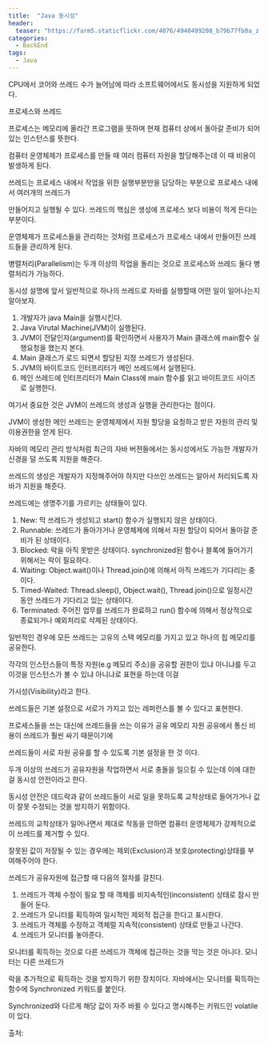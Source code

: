 ```yaml
---
title:  "Java 동시성"
header:
  teaser: "https://farm5.staticflickr.com/4076/4940499208_b79b77fb0a_z.jpg"
categories: 
  - BackEnd
tags:
  - Java
---
```

   CPU에서 코어와 쓰레드 수가 늘어남에 따라 소프트웨어에서도 동시성을 지원하게 되었다.
  
   프로세스와 쓰레드
   
  프로세스는 메모리에 올라간 프로그램을 뜻하며 현재 컴퓨터 상에서 돌아갈 준비가 되어있는 인스턴스를 뜻한다.
  
  컴퓨터 운영체제가 프로세스를 만들 때 여러 컴퓨터 자원을 할당해주는데 이 때 비용이 발생하게 된다.
  
  쓰레드는 프로세스 내에서 작업을 위한 실행부분만을 담당하는 부분으로 프로세스 내에서 여러개의 쓰레드가
  
  만들어지고 실행될 수 있다. 쓰레드의 핵심은 생성에 프로세스 보다 비용이 적게 든다는 부분이다.
  
  운영체제가 프로세스들을 관리하는 것처럼 프로세스가 프로세스 내에서 만들어진 쓰레드들을 관리하게 된다.
  
  병렬처리(Parallelism)는 두개 이상의 작업을 돌리는 것으로 프로세스와 쓰레드 둘다 병렬처리가 가능하다.
  
   동시성 설명에 앞서 일반적으로 하나의 쓰레드로 자바를 실행할때 어떤 일이 일어나는지 알아보자.
   
  1. 개발자가 java Main을 실행시킨다.
  2. Java Virutal Machine(JVM)이 실행된다.
  3. JVM이 전달인자(argument)를 확인하면서 사용자가 Main 클래스에 main함수 실행요청을 했는지 본다.
  4. Main 클래스가 로드 되면서 할당된 지정 쓰레드가 생성된다.
  5. JVM의 바이트코드 인터프리터가 메인 쓰레드에서 실행된다.
  6. 메인 쓰레드에 인터프리터가 Main Class에 main 함수를 읽고 바이트코드 사이즈로 실행한다.

 여기서 중요한 것은 JVM이 쓰레드의 생성과 실행을 관리한다는 점이다.
 
 JVM이 생성한 메인 쓰레드는 운영체제에서 자원 할당을 요청하고 받은 자원의 관리 및 이용권한을 얻게 된다.
 
  자바의 메모리 관리 방식처럼 최근의 자바 버젼들에서는 동시성에서도 가능한 개발자가 신경을 덜 쓰도록 지원을 해준다.
  
 쓰레드의 생성은 개발자가 지정해주어야 하지만 다쓰인 쓰레드는 알아서 처리되도록 자바가 지원을 해준다.
 
  쓰레드에는 생명주기를 가르키는 상태들이 있다.
  
  1. New: 막 쓰레드가 생성되고 start() 함수가 실행되지 않은 상태이다.
  2. Runnable: 쓰레드가 돌아가거나 운영체제에 의해서 자원 할당이 되어서 돌아갈 준비가 된 상태이다.
  3. Blocked: 락을 아직 못받은 상태이다. synchronized된 함수나 블록에 들어가기 위해서는 락이 필요하다.
  4. Waiting: Object.wait()이나  Thread.join()에 의해서 아직 쓰레드가 기다리는 중이다.
  5. Timed-Waited: Thread.sleep(), Object.wait(), Thread.join()으로 일정시간 동안 쓰레드가 기다리고 있는 상태이다.
  6. Terminated: 주어진 업무를 쓰레드가 완료하고 run() 함수에 의해서 정상적으로 종료되거나 예외처리로 삭제된 상태이다.


  일반적인 경우에 모든 쓰레드는 고유의 스택 메모리를 가지고 있고 하나의 힙 메모리를 공유한다.
 
 각각의 인스턴스들이 특정 자원(e.g 메모리 주소)을 공유할 권한이 있냐 아니냐를 두고 이것을 인스턴스가 볼 수 있냐 아니냐로 표현을 하는데 이걸
 
 가시성(Visibility)라고 한다.
 
  쓰레드들은 기본 설정으로 서로가 가지고 있는 레퍼런스를 볼 수 있다고 표현한다.
  
  프로세스들을 쓰는 대신에 쓰레드들을 쓰는 이유가 공유 메모리 자원 공유에서 통신 비용이 쓰레드가 훨씬 싸기 때문이기에
  
  쓰레드들이 서로 자원 공유를 할 수 있도록 기본 설정을 한 것 이다.
  
  두개 이상의 쓰레드가 공유자원을 작업하면서 서로 충돌을 일으킬 수 있는데 이에 대한걸 동시성 안전이라고 한다.
  
   동시성 안전은 데드락과 같이 쓰레드들이 서로 일을 못하도록 교착상태로 들어가거나 값이 잘못 수정되는 것을 방지하기 위함이다.
   
  쓰레드의 교착상태가 일어나면서 제대로 작동을 안하면 컴퓨터 운영체제가 강제적으로 이 쓰레드를 제거할 수 있다.
  
  잘못된 값이 저장될 수 있는 경우에는 제외(Exclusion)과 보호(protecting)상태를 부여해주어야 한다.
  
  쓰레드가 공유자원에 접근할 때 다음의 절차를 걸친다.
  
  1. 쓰레드가 객체 수정이 필요 할 때 객체를 비지속적인(inconsistent) 상태로 잠시 만들어 둔다.
  2. 쓰레드가 모니터를 획득하여 일시적인 제외적 접근을 한다고 표시한다.
  3. 쓰레드가 객체를 수정하고 객체럴 지속적(consistent) 상태로 만들고 나간다.
  4. 쓰레드가 모니터를 놓아준다.
  
  모니터를 획득하는 것으로 다른 쓰레드가 객체에 접근하는 것을 막는 것은 아니다. 모니터는 다른 쓰레드가
  
  락을 추가적으로 획득하는 것을 방지하기 위한 장치이다.
  자바에서는 모니터를 획득하는 함수에 Synchronized 키워드를 붙인다.
  
  Synchronized와 다르게 해당 값이 자주 바뀔 수 있다고 명시해주는 키워드인 volatile이 있다.

   
  
출처: 

